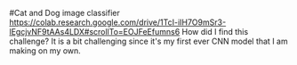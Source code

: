 #Cat and Dog image classifier
https://colab.research.google.com/drive/1TcI-iIH7O9mSr3-lEgcjvNF9tAAs4LDX#scrollTo=EOJFeEfumns6
How did I find this challenge?
It is a bit challenging since it's my first ever CNN model that I am making on my own. 
